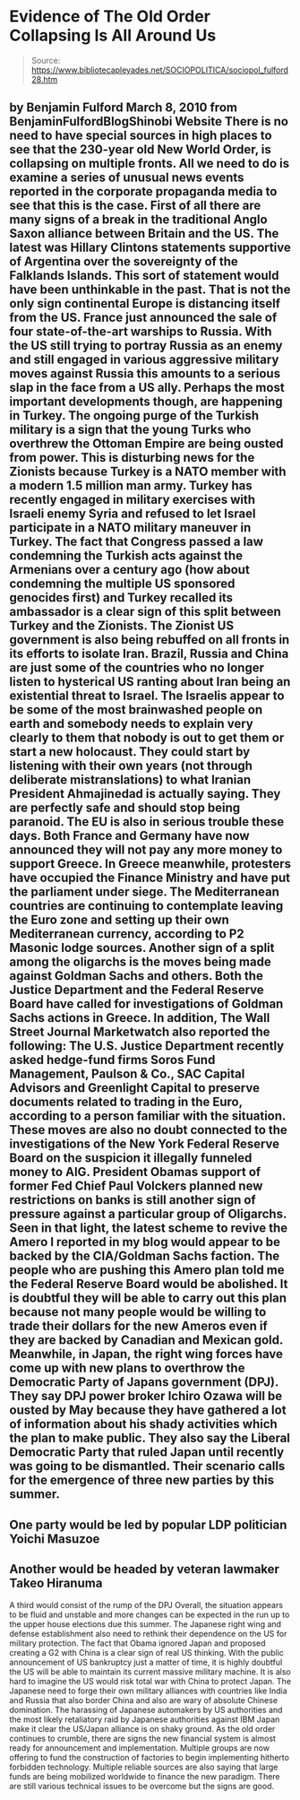# Evidence of The Old Order Collapsing Is All Around Us

> Source: https://www.bibliotecapleyades.net/SOCIOPOLITICA/sociopol_fulford28.htm

by Benjamin Fulford
March 8, 2010
from
BenjaminFulfordBlogShinobi Website
There is no need to have special sources in high
places to see that the 230-year old New
World Order, is collapsing on multiple fronts. All we need to do
is examine a series of unusual news events reported in the corporate
propaganda media to see that this is the case.
First of all there are many signs of a break in the traditional Anglo Saxon
alliance between Britain and the US. The latest was Hillary Clintons
statements supportive of Argentina over the sovereignty of the Falklands
Islands.
This sort of statement would have been
unthinkable in the past.
That is not the only sign continental Europe is distancing itself from the
US. France just announced the sale of four state-of-the-art warships to
Russia. With the US still trying to portray Russia as an enemy and still
engaged in various aggressive military moves against Russia this amounts to
a serious slap in the face from a US ally.
Perhaps the most important developments though, are happening in Turkey.
The ongoing purge of the Turkish military is a
sign that the young Turks who overthrew the Ottoman Empire are being
ousted from power. This is disturbing news for the Zionists because Turkey
is a NATO member with a modern 1.5 million man army. Turkey has recently
engaged in military exercises with Israeli enemy Syria and refused to let
Israel participate in a NATO military maneuver in Turkey.
The fact that Congress passed a law condemning the Turkish acts against the
Armenians over a century ago (how about condemning the multiple US sponsored
genocides first) and Turkey recalled its ambassador is a clear sign of this
split between Turkey and the Zionists.
The Zionist US government is also being rebuffed on all fronts in its
efforts to isolate Iran. Brazil, Russia and China are just some of the
countries who no longer listen to hysterical US ranting about Iran being an
existential threat to Israel. The Israelis appear to be some of the most
brainwashed people on earth and somebody needs to explain very clearly to
them that nobody is out to get them or start a new
holocaust.
They could start by listening with their own
years (not through deliberate mistranslations) to what Iranian President
Ahmajinedad is actually saying. They are perfectly safe and should stop
being paranoid.
The EU is also in serious trouble these days.
Both France and Germany have now
announced they will not pay any more money to
support Greece. In Greece meanwhile,
protesters have occupied the Finance Ministry and have put the parliament
under siege. The Mediterranean countries are continuing to contemplate
leaving the Euro zone and setting up their own Mediterranean currency,
according to P2 Masonic lodge sources.
Another sign of a split among the oligarchs is the moves being made against
Goldman Sachs and others.
Both the Justice Department and the
Federal Reserve Board have called for investigations of
Goldman Sachs actions in Greece.
In addition, The Wall Street Journal
Marketwatch also reported the following:
The U.S. Justice Department recently asked
hedge-fund firms
Soros Fund Management, Paulson & Co.,
SAC Capital Advisors and Greenlight Capital to preserve documents
related to trading in the Euro, according to a person familiar with the
situation.
These moves are also no doubt connected to the
investigations of the New York Federal Reserve Board on the suspicion
it illegally funneled money to AIG.
President Obamas support of former Fed Chief Paul Volckers planned
new restrictions on banks is still another sign of pressure against a
particular group of Oligarchs.
Seen in that light, the latest scheme to revive
the Amero I reported in my blog would
appear to be backed by the CIA/Goldman Sachs faction. The people who
are pushing this Amero plan told me the Federal Reserve Board would be
abolished. It is doubtful they will be able to carry out this plan
because not many people would be willing to trade their dollars for the new
Ameros even if they are backed by Canadian and Mexican gold.
Meanwhile, in Japan, the right wing forces have come up with new plans to
overthrow the Democratic Party of Japans government (DPJ).
They say DPJ power broker Ichiro Ozawa
will be ousted by May because they have gathered a lot of information about
his shady activities which the plan to make public. They also say the
Liberal Democratic Party that ruled Japan until recently was going to be
dismantled.
Their scenario calls for the emergence of three
new parties by this summer.
-
One party would be led by popular LDP
politician Yoichi Masuzoe
-
Another would be headed by veteran
lawmaker Takeo Hiranuma
-
A third would consist of the rump of the
DPJ
Overall, the situation appears to be fluid and
unstable and more changes can be expected in the run up to the upper house
elections due this summer.
The Japanese right wing and defense establishment also need to rethink their
dependence on the US for military protection. The fact that Obama ignored
Japan and proposed creating a G2 with China is a clear sign of real US
thinking. With the public announcement of US bankruptcy just a matter of
time, it is highly doubtful the US will be able to maintain its current
massive military machine. It is also hard to imagine the US would risk total
war with China to protect Japan.
The Japanese need to forge their own military
alliances with countries like India and Russia that also
border China and also are wary of absolute Chinese domination.
The harassing of Japanese automakers by US authorities and the most
likely retaliatory raid by Japanese authorities against IBM Japan make it
clear the US/Japan alliance is on shaky ground.
As the old order continues to crumble, there are signs the new
financial system is almost ready for announcement and implementation.
Multiple groups are now offering to fund the construction of factories to
begin implementing hitherto forbidden technology. Multiple reliable sources
are also saying that large funds are being mobilized worldwide to finance
the new paradigm.
There are still various technical issues to be
overcome but the signs are good.
